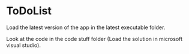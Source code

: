 # ToDoList

Load the latest version of the app in the latest executable folder.

Look at the code in the code stuff folder (Load the solution in microsoft visual studio).
